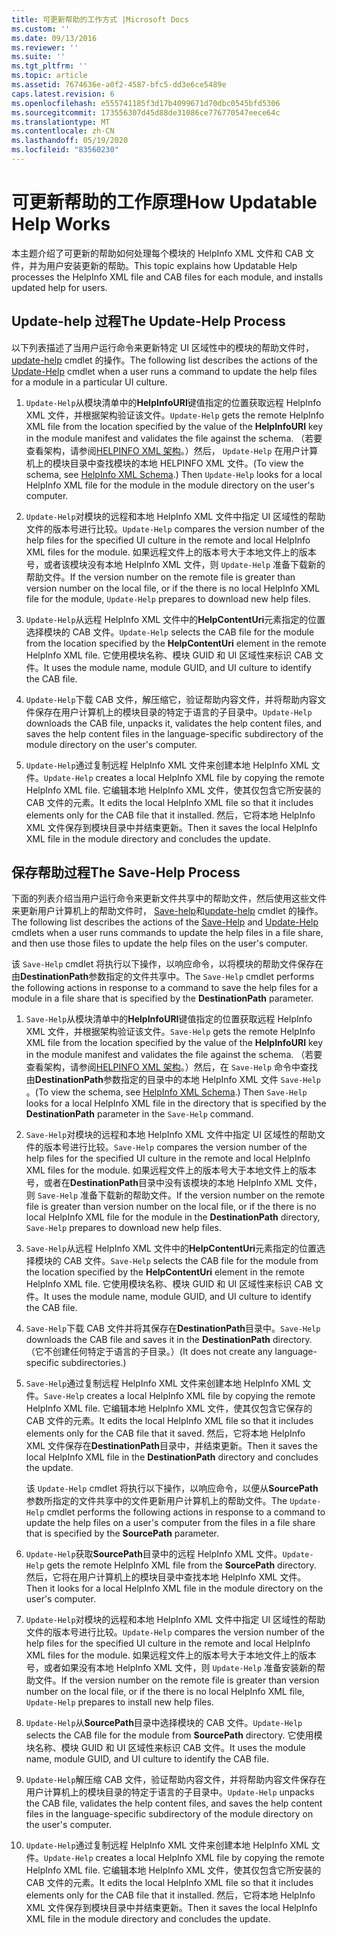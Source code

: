 ```yaml
---
title: 可更新帮助的工作方式 |Microsoft Docs
ms.custom: ''
ms.date: 09/13/2016
ms.reviewer: ''
ms.suite: ''
ms.tgt_pltfrm: ''
ms.topic: article
ms.assetid: 7674636e-a0f2-4587-bfc5-dd3e6ce5489e
caps.latest.revision: 6
ms.openlocfilehash: e555741185f3d17b4099671d70dbc0545bfd5306
ms.sourcegitcommit: 173556307d45d88de31086ce776770547eece64c
ms.translationtype: MT
ms.contentlocale: zh-CN
ms.lasthandoff: 05/19/2020
ms.locfileid: "83560230"
---
```

# <a name="how-updatable-help-works"></a><span data-ttu-id="96cef-102">可更新帮助的工作原理</span><span class="sxs-lookup"><span data-stu-id="96cef-102">How Updatable Help Works</span></span>

<span data-ttu-id="96cef-103">本主题介绍了可更新的帮助如何处理每个模块的 HelpInfo XML 文件和 CAB 文件，并为用户安装更新的帮助。</span><span class="sxs-lookup"><span data-stu-id="96cef-103">This topic explains how Updatable Help processes the HelpInfo XML file and CAB files for each module, and installs updated help for users.</span></span>

## <a name="the-update-help-process"></a><span data-ttu-id="96cef-104">Update-help 过程</span><span class="sxs-lookup"><span data-stu-id="96cef-104">The Update-Help Process</span></span>

<span data-ttu-id="96cef-105">以下列表描述了当用户运行命令来更新特定 UI 区域性中的模块的帮助文件时， [update-help](/powershell/module/Microsoft.PowerShell.Core/Update-Help) cmdlet 的操作。</span><span class="sxs-lookup"><span data-stu-id="96cef-105">The following list describes the actions of the [Update-Help](/powershell/module/Microsoft.PowerShell.Core/Update-Help) cmdlet when a user runs a command to update the help files for a module in a particular UI culture.</span></span>

1. <span data-ttu-id="96cef-106">`Update-Help`从模块清单中的**HelpInfoURI**键值指定的位置获取远程 HelpInfo XML 文件，并根据架构验证该文件。</span><span class="sxs-lookup"><span data-stu-id="96cef-106">`Update-Help` gets the remote HelpInfo XML file from the location specified by the value of the **HelpInfoURI** key in the module manifest and validates the file against the schema.</span></span> <span data-ttu-id="96cef-107">（若要查看架构，请参阅[HELPINFO XML 架构](./helpinfo-xml-schema.md)。）然后， `Update-Help` 在用户计算机上的模块目录中查找模块的本地 HELPINFO XML 文件。</span><span class="sxs-lookup"><span data-stu-id="96cef-107">(To view the schema, see [HelpInfo XML Schema](./helpinfo-xml-schema.md).) Then `Update-Help` looks for a local HelpInfo XML file for the module in the module directory on the user's computer.</span></span>

2. <span data-ttu-id="96cef-108">`Update-Help`对模块的远程和本地 HelpInfo XML 文件中指定 UI 区域性的帮助文件的版本号进行比较。</span><span class="sxs-lookup"><span data-stu-id="96cef-108">`Update-Help` compares the version number of the help files for the specified UI culture in the remote and local HelpInfo XML files for the module.</span></span> <span data-ttu-id="96cef-109">如果远程文件上的版本号大于本地文件上的版本号，或者该模块没有本地 HelpInfo XML 文件，则 `Update-Help` 准备下载新的帮助文件。</span><span class="sxs-lookup"><span data-stu-id="96cef-109">If the version number on the remote file is greater than version number on the local file, or if the there is no local HelpInfo XML file for the module, `Update-Help` prepares to download new help files.</span></span>

3. <span data-ttu-id="96cef-110">`Update-Help`从远程 HelpInfo XML 文件中的**HelpContentUri**元素指定的位置选择模块的 CAB 文件。</span><span class="sxs-lookup"><span data-stu-id="96cef-110">`Update-Help` selects the CAB file for the module from the location specified by the **HelpContentUri** element in the remote HelpInfo XML file.</span></span> <span data-ttu-id="96cef-111">它使用模块名称、模块 GUID 和 UI 区域性来标识 CAB 文件。</span><span class="sxs-lookup"><span data-stu-id="96cef-111">It uses the module name, module GUID, and UI culture to identify the CAB file.</span></span>

4. <span data-ttu-id="96cef-112">`Update-Help`下载 CAB 文件，解压缩它，验证帮助内容文件，并将帮助内容文件保存在用户计算机上的模块目录的特定于语言的子目录中。</span><span class="sxs-lookup"><span data-stu-id="96cef-112">`Update-Help` downloads the CAB file, unpacks it, validates the help content files, and saves the help content files in the language-specific subdirectory of the module directory on the user's computer.</span></span>

5. <span data-ttu-id="96cef-113">`Update-Help`通过复制远程 HelpInfo XML 文件来创建本地 HelpInfo XML 文件。</span><span class="sxs-lookup"><span data-stu-id="96cef-113">`Update-Help` creates a local HelpInfo XML file by copying the remote HelpInfo XML file.</span></span> <span data-ttu-id="96cef-114">它编辑本地 HelpInfo XML 文件，使其仅包含它所安装的 CAB 文件的元素。</span><span class="sxs-lookup"><span data-stu-id="96cef-114">It edits the local HelpInfo XML file so that it includes elements only for the CAB file that it installed.</span></span> <span data-ttu-id="96cef-115">然后，它将本地 HelpInfo XML 文件保存到模块目录中并结束更新。</span><span class="sxs-lookup"><span data-stu-id="96cef-115">Then it saves the local HelpInfo XML file in the module directory and concludes the update.</span></span>

## <a name="the-save-help-process"></a><span data-ttu-id="96cef-116">保存帮助过程</span><span class="sxs-lookup"><span data-stu-id="96cef-116">The Save-Help Process</span></span>

<span data-ttu-id="96cef-117">下面的列表介绍当用户运行命令来更新文件共享中的帮助文件，然后使用这些文件来更新用户计算机上的帮助文件时， [Save-help](/powershell/module/Microsoft.PowerShell.Core/Save-Help)和[update-help](/powershell/module/Microsoft.PowerShell.Core/Update-Help) cmdlet 的操作。</span><span class="sxs-lookup"><span data-stu-id="96cef-117">The following list describes the actions of the [Save-Help](/powershell/module/Microsoft.PowerShell.Core/Save-Help) and [Update-Help](/powershell/module/Microsoft.PowerShell.Core/Update-Help) cmdlets when a user runs commands to update the help files in a file share, and then use those files to update the help files on the user's computer.</span></span>

<span data-ttu-id="96cef-118">该 `Save-Help` cmdlet 将执行以下操作，以响应命令，以将模块的帮助文件保存在由**DestinationPath**参数指定的文件共享中。</span><span class="sxs-lookup"><span data-stu-id="96cef-118">The `Save-Help` cmdlet performs the following actions in response to a command to save the help files for a module in a file share that is specified by the **DestinationPath** parameter.</span></span>

1. <span data-ttu-id="96cef-119">`Save-Help`从模块清单中的**HelpInfoURI**键值指定的位置获取远程 HelpInfo XML 文件，并根据架构验证该文件。</span><span class="sxs-lookup"><span data-stu-id="96cef-119">`Save-Help` gets  the remote HelpInfo XML file from the location specified by the value of the **HelpInfoURI** key in the module manifest and validates the file against the schema.</span></span> <span data-ttu-id="96cef-120">（若要查看架构，请参阅[HELPINFO XML 架构](./helpinfo-xml-schema.md)。）然后，在 `Save-Help` 命令中查找由**DestinationPath**参数指定的目录中的本地 HelpInfo XML 文件 `Save-Help` 。</span><span class="sxs-lookup"><span data-stu-id="96cef-120">(To view the schema, see [HelpInfo XML Schema](./helpinfo-xml-schema.md).) Then `Save-Help` looks for a local HelpInfo XML file in the directory that is specified by the **DestinationPath** parameter in the `Save-Help` command.</span></span>

2. <span data-ttu-id="96cef-121">`Save-Help`对模块的远程和本地 HelpInfo XML 文件中指定 UI 区域性的帮助文件的版本号进行比较。</span><span class="sxs-lookup"><span data-stu-id="96cef-121">`Save-Help` compares the version number of the help files for the specified UI culture in the remote and local HelpInfo XML files for the module.</span></span> <span data-ttu-id="96cef-122">如果远程文件上的版本号大于本地文件上的版本号，或者在**DestinationPath**目录中没有该模块的本地 HelpInfo XML 文件，则 `Save-Help` 准备下载新的帮助文件。</span><span class="sxs-lookup"><span data-stu-id="96cef-122">If the version number on the remote file is greater than version number on the local file, or if the there is no local HelpInfo XML file for the module in the **DestinationPath** directory, `Save-Help` prepares to download new help files.</span></span>

3. <span data-ttu-id="96cef-123">`Save-Help`从远程 HelpInfo XML 文件中的**HelpContentUri**元素指定的位置选择模块的 CAB 文件。</span><span class="sxs-lookup"><span data-stu-id="96cef-123">`Save-Help` selects the CAB file for the module from the location specified by the **HelpContentUri** element in the remote HelpInfo XML file.</span></span> <span data-ttu-id="96cef-124">它使用模块名称、模块 GUID 和 UI 区域性来标识 CAB 文件。</span><span class="sxs-lookup"><span data-stu-id="96cef-124">It uses the module name, module GUID, and UI culture to identify the CAB file.</span></span>

4. <span data-ttu-id="96cef-125">`Save-Help`下载 CAB 文件并将其保存在**DestinationPath**目录中。</span><span class="sxs-lookup"><span data-stu-id="96cef-125">`Save-Help` downloads the CAB file and saves it in the **DestinationPath** directory.</span></span> <span data-ttu-id="96cef-126">（它不创建任何特定于语言的子目录。）</span><span class="sxs-lookup"><span data-stu-id="96cef-126">(It does not create any language-specific subdirectories.)</span></span>

5. <span data-ttu-id="96cef-127">`Save-Help`通过复制远程 HelpInfo XML 文件来创建本地 HelpInfo XML 文件。</span><span class="sxs-lookup"><span data-stu-id="96cef-127">`Save-Help` creates a local HelpInfo XML file by copying the remote HelpInfo XML file.</span></span> <span data-ttu-id="96cef-128">它编辑本地 HelpInfo XML 文件，使其仅包含它保存的 CAB 文件的元素。</span><span class="sxs-lookup"><span data-stu-id="96cef-128">It edits the local HelpInfo XML file so that it includes elements only for the CAB file that it saved.</span></span> <span data-ttu-id="96cef-129">然后，它将本地 HelpInfo XML 文件保存在**DestinationPath**目录中，并结束更新。</span><span class="sxs-lookup"><span data-stu-id="96cef-129">Then it saves the local HelpInfo XML file in the  **DestinationPath** directory and concludes the update.</span></span>

   <span data-ttu-id="96cef-130">该 `Update-Help` cmdlet 将执行以下操作，以响应命令，以便从**SourcePath**参数所指定的文件共享中的文件更新用户计算机上的帮助文件。</span><span class="sxs-lookup"><span data-stu-id="96cef-130">The `Update-Help` cmdlet performs the following actions in response to a command to update the help files on a user's computer from the files in a file share that is specified by the **SourcePath** parameter.</span></span>

1. <span data-ttu-id="96cef-131">`Update-Help`获取**SourcePath**目录中的远程 HelpInfo XML 文件。</span><span class="sxs-lookup"><span data-stu-id="96cef-131">`Update-Help` gets the remote HelpInfo XML file from the **SourcePath** directory.</span></span> <span data-ttu-id="96cef-132">然后，它将在用户计算机上的模块目录中查找本地 HelpInfo XML 文件。</span><span class="sxs-lookup"><span data-stu-id="96cef-132">Then it looks for a local HelpInfo XML file in the module directory on the user's computer.</span></span>

2. <span data-ttu-id="96cef-133">`Update-Help`对模块的远程和本地 HelpInfo XML 文件中指定 UI 区域性的帮助文件的版本号进行比较。</span><span class="sxs-lookup"><span data-stu-id="96cef-133">`Update-Help` compares the version number of the help files for the specified UI culture in the remote and local HelpInfo XML files for the module.</span></span> <span data-ttu-id="96cef-134">如果远程文件上的版本号大于本地文件上的版本号，或者如果没有本地 HelpInfo XML 文件，则 `Update-Help` 准备安装新的帮助文件。</span><span class="sxs-lookup"><span data-stu-id="96cef-134">If the version number on the remote file is greater than version number on the local file, or if the there is no local HelpInfo XML file, `Update-Help` prepares to install new help files.</span></span>

3. <span data-ttu-id="96cef-135">`Update-Help`从**SourcePath**目录中选择模块的 CAB 文件。</span><span class="sxs-lookup"><span data-stu-id="96cef-135">`Update-Help` selects the CAB file for the module from **SourcePath** directory.</span></span> <span data-ttu-id="96cef-136">它使用模块名称、模块 GUID 和 UI 区域性来标识 CAB 文件。</span><span class="sxs-lookup"><span data-stu-id="96cef-136">It uses the module name, module GUID, and UI culture to identify the CAB file.</span></span>

4. <span data-ttu-id="96cef-137">`Update-Help`解压缩 CAB 文件，验证帮助内容文件，并将帮助内容文件保存在用户计算机上的模块目录的特定于语言的子目录中。</span><span class="sxs-lookup"><span data-stu-id="96cef-137">`Update-Help` unpacks the CAB file, validates the help content files, and saves the help content files in the language-specific subdirectory of the module directory on the user's computer.</span></span>

5. <span data-ttu-id="96cef-138">`Update-Help`通过复制远程 HelpInfo XML 文件来创建本地 HelpInfo XML 文件。</span><span class="sxs-lookup"><span data-stu-id="96cef-138">`Update-Help` creates a local HelpInfo XML file by copying the remote HelpInfo XML file.</span></span> <span data-ttu-id="96cef-139">它编辑本地 HelpInfo XML 文件，使其仅包含它所安装的 CAB 文件的元素。</span><span class="sxs-lookup"><span data-stu-id="96cef-139">It edits the local HelpInfo XML file so that it includes elements only for the CAB file that it installed.</span></span> <span data-ttu-id="96cef-140">然后，它将本地 HelpInfo XML 文件保存到模块目录中并结束更新。</span><span class="sxs-lookup"><span data-stu-id="96cef-140">Then it saves the local HelpInfo XML file in the module directory and concludes the update.</span></span>
